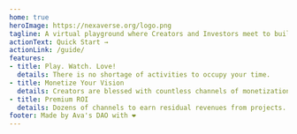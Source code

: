```yaml
---
home: true
heroImage: https://nexaverse.org/logo.png
tagline: A virtual playground where Creators and Investors meet to build their wildest dreams.
actionText: Quick Start →
actionLink: /guide/
features:
- title: Play. Watch. Love!
  details: There is no shortage of activities to occupy your time.
- title: Monetize Your Vision
  details: Creators are blessed with countless channels of monetization.
- title: Premium ROI
  details: Dozens of channels to earn residual revenues from projects.
footer: Made by Ava's DAO with ❤️
---
```

